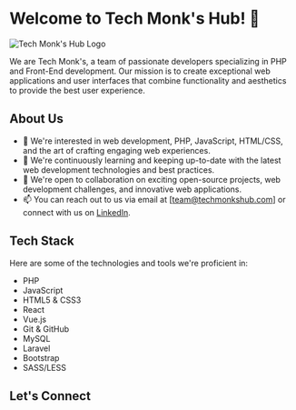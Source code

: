 # Welcome to Tech Monk's Hub! 👋

![Tech Monk's Hub Logo](link-to-your-logo-image)

We are Tech Monk's, a team of passionate developers specializing in PHP and Front-End development. Our mission is to create exceptional web applications and user interfaces that combine functionality and aesthetics to provide the best user experience.

## About Us

- 👀 We're interested in web development, PHP, JavaScript, HTML/CSS, and the art of crafting engaging web experiences.
- 🌱 We're continuously learning and keeping up-to-date with the latest web development technologies and best practices.
- 💞️ We're open to collaboration on exciting open-source projects, web development challenges, and innovative web applications.
- 📫 You can reach out to us via email at [team@techmonkshub.com] or connect with us on [LinkedIn](https://www.linkedin.com/company/techmonkshub/).

## Tech Stack

Here are some of the technologies and tools we're proficient in:

- PHP
- JavaScript
- HTML5 & CSS3
- React
- Vue.js
- Git & GitHub
- MySQL
- Laravel
- Bootstrap
- SASS/LESS


## Let's Connect


<!---
monkmindshub/monkmindshub is a ✨ special ✨ repository because its `README.md` (this file) appears on your GitHub profile.
You can click the Preview link to take a look at your changes.
--->
